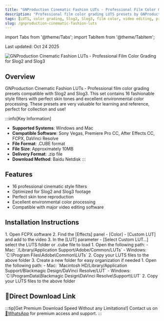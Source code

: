 ```yaml
---
title: "GNProduction Cinematic Fashion LUTs - Professional Film Color Grading for Slog2 and Slog3"
description: "Professional film color grading LUTS presets by GNProduction, compatible with Slog2 and Slog3, featuring 16 fashionable style filters with perfect skin tones and excellent environmental color processing."
tags: [LUTS, color grading, Slog2, Slog3, film color, video editing, presets]
slug: /gnproduction-cinematic-fashion-luts
---
```

import Tabs from '@theme/Tabs';
import TabItem from '@theme/TabItem';

Last updated: Oct 24 2025

![GNProduction Cinematic Fashion LUTs - Professional Film Color Grading for Slog2 and Slog3](https://www.vfx123.com/wp-content/uploads/2025/10/1760609488-48293b12c86d24d.webp)

## Overview

GNProduction Cinematic Fashion LUTs - Professional film color grading presets compatible with Slog2 and Slog3. This set contains 16 fashionable style filters with perfect skin tones and excellent environmental color processing. These presets are very valuable for learning and reference, perfect for collection and use!

:::info[Key Information]
- **Supported Systems**: Windows and Mac
- **Compatible Software**: Sony Vegas, Premiere Pro CC, After Effects CC, FCPX, DaVinci Resolve
- **File Format**: .CUBE format
- **File Size**: Approximately 10MB
- **Delivery Format**: .zip file
- **Download Method**: Baidu Netdisk
:::

## Features

- 16 professional cinematic style filters
- Optimized for Slog2 and Slog3 footage
- Perfect skin tone reproduction
- Excellent environmental color processing
- Compatible with major video editing software

## Installation Instructions

<Tabs>
<TabItem value="fcpx" label="Final Cut Pro X">
  1. Open FCPX software
  2. Find the [Effects] panel - [Color] - [Custom LUT] and add to the video
  3. In the [LUT] parameter - [Select Custom LUT…] select the LUTS folder or .cube file to load
</TabItem>
<TabItem value="premiere" label="Premiere Pro">
  1. Open the following path:
     - Mac: `/Library/Application Support/Adobe/Common/LUTs`
     - Windows: `C:\Program Files\Adobe\Common\LUTs`
  2. Copy your LUTS files to the above folder
  3. Create a new folder for easy organization if needed
</TabItem>
<TabItem value="resolve" label="DaVinci Resolve">
  1. Open the following path:
     - Mac: `Macintosh HD/Library/Application Support/Blackmagic Design/DaVinci Resolve/LUT`
     - Windows: `C:\ProgramData\Blackmagic Design\DaVinci Resolve\Support\LUT`
  2. Copy your LUTS files to the above folder
</TabItem>
</Tabs>

## 🚀Direct Download Link

:::tip[Get Premium Download Speed Without any Limitations!]
Contact us on [💬WhatsApp](https://wa.me/+8613237610083) for premium access and support.
:::

